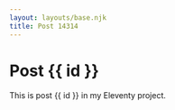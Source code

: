 ```yaml
---
layout: layouts/base.njk
title: Post 14314
---
```


# Post {{ id }}

This is post {{ id }} in my Eleventy project.
